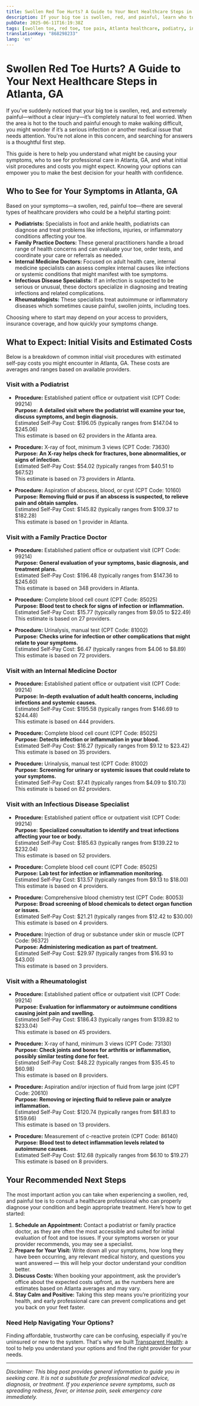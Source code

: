 ```yaml
---
title: Swollen Red Toe Hurts? A Guide to Your Next Healthcare Steps in Atlanta, GA
description: If your big toe is swollen, red, and painful, learn who to see and what to expect with costs in Atlanta, GA. Take the right next step in care today.
pubDate: 2025-06-11T16:19:38Z
tags: [swollen toe, red toe, toe pain, Atlanta healthcare, podiatry, infectious disease, rheumatology, family practice, medical costs]
translationKey: "868298233"
lang: 'en'
---
```

# Swollen Red Toe Hurts? A Guide to Your Next Healthcare Steps in Atlanta, GA

If you’ve suddenly noticed that your big toe is swollen, red, and extremely painful—without a clear injury—it’s completely natural to feel worried. When the area is hot to the touch and painful enough to make walking difficult, you might wonder if it’s a serious infection or another medical issue that needs attention. You're not alone in this concern, and searching for answers is a thoughtful first step.

This guide is here to help you understand what might be causing your symptoms, who to see for professional care in Atlanta, GA, and what initial visit procedures and costs you might expect. Knowing your options can empower you to make the best decision for your health with confidence.

## Who to See for Your Symptoms in Atlanta, GA

Based on your symptoms—a swollen, red, painful toe—there are several types of healthcare providers who could be a helpful starting point:

- **Podiatrists:** Specialists in foot and ankle health, podiatrists can diagnose and treat problems like infections, injuries, or inflammatory conditions affecting your toe.
- **Family Practice Doctors:** These general practitioners handle a broad range of health concerns and can evaluate your toe, order tests, and coordinate your care or referrals as needed.
- **Internal Medicine Doctors:** Focused on adult health care, internal medicine specialists can assess complex internal causes like infections or systemic conditions that might manifest with toe symptoms.
- **Infectious Disease Specialists:** If an infection is suspected to be serious or unusual, these doctors specialize in diagnosing and treating infections and related complications.
- **Rheumatologists:** These specialists treat autoimmune or inflammatory diseases which sometimes cause painful, swollen joints, including toes.

Choosing where to start may depend on your access to providers, insurance coverage, and how quickly your symptoms change.

## What to Expect: Initial Visits and Estimated Costs

Below is a breakdown of common initial visit procedures with estimated self-pay costs you might encounter in Atlanta, GA. These costs are averages and ranges based on available providers.

### Visit with a Podiatrist
- **Procedure:** Established patient office or outpatient visit (CPT Code: 99214)  
  **Purpose:** **A detailed visit where the podiatrist will examine your toe, discuss symptoms, and begin diagnosis.**  
  Estimated Self-Pay Cost: $196.05 (typically ranges from $147.04 to $245.06)  
  This estimate is based on 62 providers in the Atlanta area.

- **Procedure:** X-ray of foot, minimum 3 views (CPT Code: 73630)  
  **Purpose:** **An X-ray helps check for fractures, bone abnormalities, or signs of infection.**  
  Estimated Self-Pay Cost: $54.02 (typically ranges from $40.51 to $67.52)  
  This estimate is based on 73 providers in Atlanta.

- **Procedure:** Aspiration of abscess, blood, or cyst (CPT Code: 10160)  
  **Purpose:** **Removing fluid or pus if an abscess is suspected, to relieve pain and obtain samples.**  
  Estimated Self-Pay Cost: $145.82 (typically ranges from $109.37 to $182.28)  
  This estimate is based on 1 provider in Atlanta.

### Visit with a Family Practice Doctor
- **Procedure:** Established patient office or outpatient visit (CPT Code: 99214)  
  **Purpose:** **General evaluation of your symptoms, basic diagnosis, and treatment plans.**  
  Estimated Self-Pay Cost: $196.48 (typically ranges from $147.36 to $245.60)  
  This estimate is based on 348 providers in Atlanta.

- **Procedure:** Complete blood cell count (CPT Code: 85025)  
  **Purpose:** **Blood test to check for signs of infection or inflammation.**  
  Estimated Self-Pay Cost: $15.77 (typically ranges from $9.05 to $22.49)  
  This estimate is based on 27 providers.

- **Procedure:** Urinalysis, manual test (CPT Code: 81002)  
  **Purpose:** **Checks urine for infection or other complications that might relate to your symptoms.**  
  Estimated Self-Pay Cost: $6.47 (typically ranges from $4.06 to $8.89)  
  This estimate is based on 72 providers.

### Visit with an Internal Medicine Doctor
- **Procedure:** Established patient office or outpatient visit (CPT Code: 99214)  
  **Purpose:** **In-depth evaluation of adult health concerns, including infections and systemic causes.**  
  Estimated Self-Pay Cost: $195.58 (typically ranges from $146.69 to $244.48)  
  This estimate is based on 444 providers.

- **Procedure:** Complete blood cell count (CPT Code: 85025)  
  **Purpose:** **Detects infection or inflammation in your blood.**  
  Estimated Self-Pay Cost: $16.27 (typically ranges from $9.12 to $23.42)  
  This estimate is based on 35 providers.

- **Procedure:** Urinalysis, manual test (CPT Code: 81002)  
  **Purpose:** **Screening for urinary or systemic issues that could relate to your symptoms.**  
  Estimated Self-Pay Cost: $7.41 (typically ranges from $4.09 to $10.73)  
  This estimate is based on 82 providers.

### Visit with an Infectious Disease Specialist
- **Procedure:** Established patient office or outpatient visit (CPT Code: 99214)  
  **Purpose:** **Specialized consultation to identify and treat infections affecting your toe or body.**  
  Estimated Self-Pay Cost: $185.63 (typically ranges from $139.22 to $232.04)  
  This estimate is based on 52 providers.

- **Procedure:** Complete blood cell count (CPT Code: 85025)  
  **Purpose:** **Lab test for infection or inflammation monitoring.**  
  Estimated Self-Pay Cost: $13.57 (typically ranges from $9.13 to $18.00)  
  This estimate is based on 4 providers.

- **Procedure:** Comprehensive blood chemistry test (CPT Code: 80053)  
  **Purpose:** **Broad screening of blood chemicals to detect organ function or issues.**  
  Estimated Self-Pay Cost: $21.21 (typically ranges from $12.42 to $30.00)  
  This estimate is based on 4 providers.

- **Procedure:** Injection of drug or substance under skin or muscle (CPT Code: 96372)  
  **Purpose:** **Administering medication as part of treatment.**  
  Estimated Self-Pay Cost: $29.97 (typically ranges from $16.93 to $43.00)  
  This estimate is based on 3 providers.

### Visit with a Rheumatologist
- **Procedure:** Established patient office or outpatient visit (CPT Code: 99214)  
  **Purpose:** **Evaluation for inflammatory or autoimmune conditions causing joint pain and swelling.**  
  Estimated Self-Pay Cost: $186.43 (typically ranges from $139.82 to $233.04)  
  This estimate is based on 45 providers.

- **Procedure:** X-ray of hand, minimum 3 views (CPT Code: 73130)  
  **Purpose:** **Check joints and bones for arthritis or inflammation, possibly similar testing done for feet.**  
  Estimated Self-Pay Cost: $48.22 (typically ranges from $35.45 to $60.98)  
  This estimate is based on 8 providers.

- **Procedure:** Aspiration and/or injection of fluid from large joint (CPT Code: 20610)  
  **Purpose:** **Removing or injecting fluid to relieve pain or analyze inflammation.**  
  Estimated Self-Pay Cost: $120.74 (typically ranges from $81.83 to $159.66)  
  This estimate is based on 13 providers.

- **Procedure:** Measurement of c-reactive protein (CPT Code: 86140)  
  **Purpose:** **Blood test to detect inflammation levels related to autoimmune causes.**  
  Estimated Self-Pay Cost: $12.68 (typically ranges from $6.10 to $19.27)  
  This estimate is based on 8 providers.

## Your Recommended Next Steps

The most important action you can take when experiencing a swollen, red, and painful toe is to consult a healthcare professional who can properly diagnose your condition and begin appropriate treatment. Here’s how to get started:

1. **Schedule an Appointment:** Contact a podiatrist or family practice doctor, as they are often the most accessible and suited for initial evaluation of foot and toe issues. If your symptoms worsen or your provider recommends, you may see a specialist.
2. **Prepare for Your Visit:** Write down all your symptoms, how long they have been occurring, any relevant medical history, and questions you want answered — this will help your doctor understand your condition better.
3. **Discuss Costs:** When booking your appointment, ask the provider’s office about the expected costs upfront, as the numbers here are estimates based on Atlanta averages and may vary.
4. **Stay Calm and Positive:** Taking this step means you’re prioritizing your health, and early professional care can prevent complications and get you back on your feet faster.

### Need Help Navigating Your Options?

Finding affordable, trustworthy care can be confusing, especially if you're uninsured or new to the system. That's why we built [Transparent Health](https://transparenthealth.ai): a tool to help you understand your options and find the right provider for your needs.

---

*Disclaimer: This blog post provides general information to guide you in seeking care. It is not a substitute for professional medical advice, diagnosis, or treatment. If you experience severe symptoms, such as spreading redness, fever, or intense pain, seek emergency care immediately.*